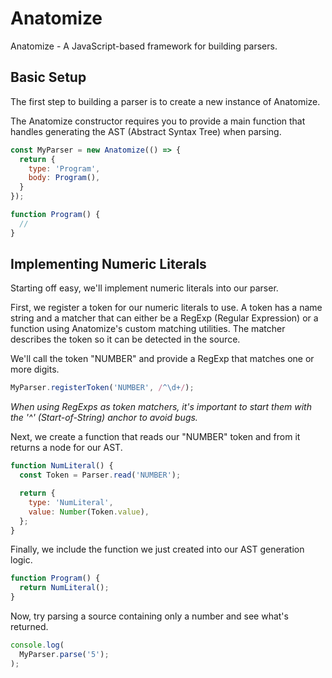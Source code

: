# Anatomize

Anatomize - A JavaScript-based framework for building parsers.

## Basic Setup

The first step to building a parser is to create a new instance of Anatomize.

The Anatomize constructor requires you to provide a main function that handles generating the AST (Abstract Syntax Tree) when parsing.

```javascript
const MyParser = new Anatomize(() => {
  return {
    type: 'Program',
    body: Program(),
  }
});

function Program() {
  //
}
```

## Implementing Numeric Literals

Starting off easy, we'll implement numeric literals into our parser.

First, we register a token for our numeric literals to use. A token has a name string and a matcher that can either be a RegExp (Regular Expression) or a function using Anatomize's custom matching utilities. The matcher describes the token so it can be detected in the source.

We'll call the token "NUMBER" and provide a RegExp that matches one or more digits.

```javascript
MyParser.registerToken('NUMBER', /^\d+/);
```

*When using RegExps as token matchers, it's important to start them with the '^' (Start-of-String) anchor to avoid bugs.*

Next, we create a function that reads our "NUMBER" token and from it returns a node for our AST.

```javascript
function NumLiteral() {
  const Token = Parser.read('NUMBER');

  return {
    type: 'NumLiteral',
    value: Number(Token.value),
  };
}
```

Finally, we include the function we just created into our AST generation logic.

```javascript
function Program() {
  return NumLiteral();
}
```

Now, try parsing a source containing only a number and see what's returned.

```javascript
console.log(
  MyParser.parse('5');
);
```
